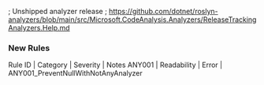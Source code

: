 ﻿; Unshipped analyzer release
; https://github.com/dotnet/roslyn-analyzers/blob/main/src/Microsoft.CodeAnalysis.Analyzers/ReleaseTrackingAnalyzers.Help.md

### New Rules

Rule ID | Category     | Severity     | Notes
ANY001  | Readability  | Error        | ANY001_PreventNullWithNotAnyAnalyzer

